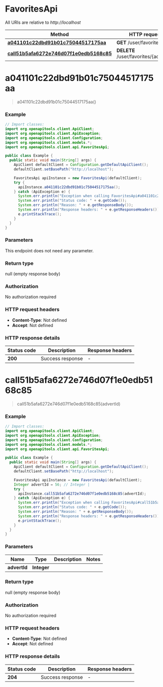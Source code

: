 # FavoritesApi

All URIs are relative to *http://localhost*

Method | HTTP request | Description
------------- | ------------- | -------------
[**a041101c22dbd91b01c75044517175aa**](FavoritesApi.md#a041101c22dbd91b01c75044517175aa) | **GET** /user/favorites | 
[**call51b5afa6272e746d07f1e0edb5168c85**](FavoritesApi.md#call51b5afa6272e746d07f1e0edb5168c85) | **DELETE** /user/favorites/{advertId} | 


<a name="a041101c22dbd91b01c75044517175aa"></a>
# **a041101c22dbd91b01c75044517175aa**
> a041101c22dbd91b01c75044517175aa()



### Example
```java
// Import classes:
import org.openapitools.client.ApiClient;
import org.openapitools.client.ApiException;
import org.openapitools.client.Configuration;
import org.openapitools.client.models.*;
import org.openapitools.client.api.FavoritesApi;

public class Example {
  public static void main(String[] args) {
    ApiClient defaultClient = Configuration.getDefaultApiClient();
    defaultClient.setBasePath("http://localhost");

    FavoritesApi apiInstance = new FavoritesApi(defaultClient);
    try {
      apiInstance.a041101c22dbd91b01c75044517175aa();
    } catch (ApiException e) {
      System.err.println("Exception when calling FavoritesApi#a041101c22dbd91b01c75044517175aa");
      System.err.println("Status code: " + e.getCode());
      System.err.println("Reason: " + e.getResponseBody());
      System.err.println("Response headers: " + e.getResponseHeaders());
      e.printStackTrace();
    }
  }
}
```

### Parameters
This endpoint does not need any parameter.

### Return type

null (empty response body)

### Authorization

No authorization required

### HTTP request headers

 - **Content-Type**: Not defined
 - **Accept**: Not defined

### HTTP response details
| Status code | Description | Response headers |
|-------------|-------------|------------------|
**200** | Success response |  -  |

<a name="call51b5afa6272e746d07f1e0edb5168c85"></a>
# **call51b5afa6272e746d07f1e0edb5168c85**
> call51b5afa6272e746d07f1e0edb5168c85(advertId)



### Example
```java
// Import classes:
import org.openapitools.client.ApiClient;
import org.openapitools.client.ApiException;
import org.openapitools.client.Configuration;
import org.openapitools.client.models.*;
import org.openapitools.client.api.FavoritesApi;

public class Example {
  public static void main(String[] args) {
    ApiClient defaultClient = Configuration.getDefaultApiClient();
    defaultClient.setBasePath("http://localhost");

    FavoritesApi apiInstance = new FavoritesApi(defaultClient);
    Integer advertId = 56; // Integer | 
    try {
      apiInstance.call51b5afa6272e746d07f1e0edb5168c85(advertId);
    } catch (ApiException e) {
      System.err.println("Exception when calling FavoritesApi#call51b5afa6272e746d07f1e0edb5168c85");
      System.err.println("Status code: " + e.getCode());
      System.err.println("Reason: " + e.getResponseBody());
      System.err.println("Response headers: " + e.getResponseHeaders());
      e.printStackTrace();
    }
  }
}
```

### Parameters

Name | Type | Description  | Notes
------------- | ------------- | ------------- | -------------
 **advertId** | **Integer**|  |

### Return type

null (empty response body)

### Authorization

No authorization required

### HTTP request headers

 - **Content-Type**: Not defined
 - **Accept**: Not defined

### HTTP response details
| Status code | Description | Response headers |
|-------------|-------------|------------------|
**204** | Success response |  -  |

